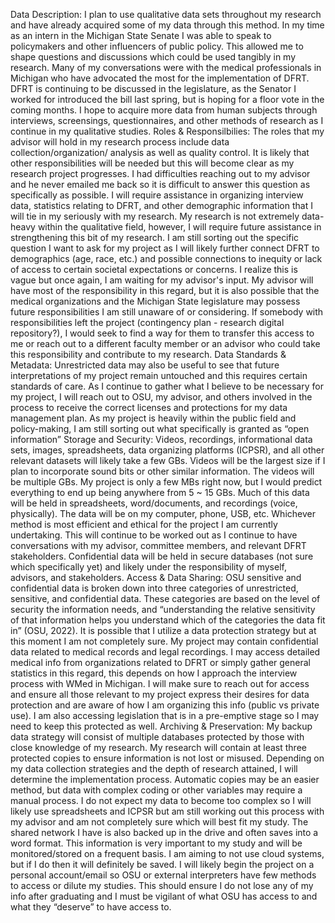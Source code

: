 Data Description:
I plan to use qualitative data sets throughout my research and have already acquired some of my data through this method. In my time as an intern in the Michigan State Senate I was able to speak to policymakers and other influencers of public policy. This allowed me to shape questions and discussions which could be used tangibly in my research. Many of my conversations were with the medical professionals in Michigan who have advocated the most for the implementation of DFRT. DFRT is continuing to be discussed in the legislature, as the Senator I worked for introduced the bill last spring, but is hoping for a floor vote in the coming months. I hope to acquire more data from human subjects through interviews, screensings, questionnaires, and other methods of research as I continue in my qualitative studies.
Roles & Responsilbilies:
The roles that my advisor will hold in my research process include data collection/organization/ analysis as well as quality control. It is likely that other responsibilities will be needed but this will become clear as my research project progresses. I had difficulties reaching out to my advisor and he never emailed me back so it is difficult to answer this question as specifically as possible. I will require assistance in organizing interview data, statistics relating to DFRT, and other demographic information that I will tie in my seriously with my research. My research is not extremely data-heavy within the qualitative field, however, I will require future assistance in strengthening this bit of my research. I am still sorting out the specific question I want to ask for my project as I will likely further connect DFRT to demographics (age, race, etc.) and possible connections to inequity or lack of access to certain societal expectations or concerns. I realize this is vague but once again, I am waiting for my advisor's input. My advisor will have most of the responsibility in this regard, but it is also possible that the medical organizations and the Michigan State legislature may possess future responsibilities I am still unaware of or considering. If somebody with responsibilities left the project (contingency plan - research digital repository?), I would seek to find a way for them to transfer this access to me or reach out to a different faculty member or an advisor who could take this responsibility and contribute to my research. 
Data Standards & Metadata:
Unrestricted data may also be useful to see that future interpretations of my project remain untouched and this requires certain standards of care. As I continue to gather what I believe to be necessary for my project, I will reach out to OSU, my advisor, and others involved in the process to receive the correct licenses and protections for my data management plan. As my project is heavily within the public field and policy-making, I am still sorting out what specifically is granted as “open information” 
Storage and Security:
Videos, recordings, informational data sets, images, spreadsheets, data organizing platforms (ICPSR), and all other relevant datasets will likely take a few GBs. Videos will be the largest size if I plan to incorporate sound bits or other similar information. The videos will be multiple GBs. My project is only a few MBs right now, but I would predict everything to end up being anywhere from 5 ~ 15 GBs. Much of this data will be held in spreadsheets, word/documents, and recordings (voice, physically). The data will be on my computer, phone, USB, etc. Whichever method is most efficient and ethical for the project I am currently undertaking. This will continue to be worked out as I continue to have conversations with my advisor, committee members, and relevant DFRT stakeholders. Confidential data will be held in secure databases (not sure which specifically yet) and likely under the responsibility of myself, advisors, and stakeholders. 
Access & Data Sharing:
OSU sensitive and confidential data is broken down into three categories of unrestricted, sensitive, and confidential data. These categories are based on the level of security the information needs, and “understanding the relative sensitivity of that information helps you understand which of the categories the data fit in” (OSU, 2022). It is possible that I utilize a data protection strategy but at this moment I am not completely sure. My project may contain confidential data related to medical records and legal recordings. I may access detailed medical info from organizations related to DFRT or simply gather general statistics in this regard, this depends on how I approach the interview process with WMed in Michigan. I will make sure to reach out for access and ensure all those relevant to my project express their desires for data protection and are aware of how I am organizing this info (public vs private use). I am also accessing legislation that is in a pre-emptive stage so I may need to keep this protected as well.
Archiving & Preservation:
My backup data strategy will consist of multiple databases protected by those with close knowledge of my research. My research will contain at least three protected copies to ensure information is not lost or misused. Depending on my data collection strategies and the depth of research attained, I will determine the implementation process. Automatic copies may be an easier method, but data with complex coding or other variables may require a manual process. I do not expect my data to become too complex so I will likely use spreadsheets and ICPSR but am still working out this process with my advisor and am not completely sure which will best fit my study. The shared network I have is also backed up in the drive and often saves into a word format. This information is very important to my study and will be monitored/stored on a frequent basis. I am aiming to not use cloud systems, but if I do then it will definitely be saved. I will likely begin the project on a personal account/email so OSU or external interpreters have few methods to access or dilute my studies. This should ensure I do not lose any of my info after graduating and I must be vigilant of what OSU has access to and what they “deserve” to have access to. 
